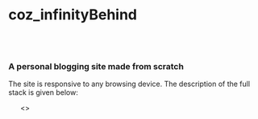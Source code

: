 <h1>coz_infinityBehind</h1><br><br>

<h3>A personal blogging site made from scratch</h3>
<p>The site is responsive to any browsing device. The description of the full stack is given below:</p>
<ul>
  <>
</ul>
